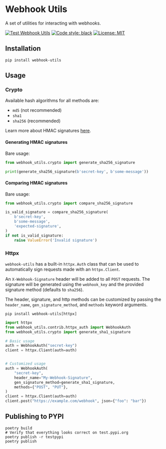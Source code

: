 # Webhook Utils

A set of utilities for interacting with webhooks.

[![Test Webhook Utils](https://github.com/tizz98/webhook-utils/actions/workflows/main.yaml/badge.svg?branch=main)](https://github.com/tizz98/webhook-utils/actions/workflows/main.yaml)
[![Code style: black](https://img.shields.io/badge/code%20style-black-000000.svg)](https://github.com/psf/black)
[![License: MIT](https://img.shields.io/badge/license-MIT-blue)](https://github.com/tizz98/py-paas/tree/main/LICENSE)

## Installation

```shell
pip install webhook-utils
```

## Usage

### Crypto

Available hash algorithms for all methods are:
- `md5` (not recommended)
- `sha1`
- `sha256` (recommended)

Learn more about HMAC signatures [here](https://webhooks.dev/docs/auth/#hmac).

#### Generating HMAC signatures

Bare usage:
```python
from webhook_utils.crypto import generate_sha256_signature

print(generate_sha256_signature(b'secret-key', b'some-message'))
```

#### Comparing HMAC signatures

Bare usage:
```python
from webhook_utils.crypto import compare_sha256_signature

is_valid_signature = compare_sha256_signature(
    b'secret-key',
    b'some-message',
    'expected-signature',
)
if not is_valid_signature:
    raise ValueError('Invalid signature')
```

### Httpx

`webhook-utils` has a built-in `httpx.Auth` class that can be used to
automatically sign requests made with an `httpx.Client`.

An `X-Webhook-Signature` header will be added to all `POST` requests.
The signature will be generated using the `webhook_key` and the
provided signature method (defaults to `sha256`).

The header, signature, and http methods can be customized by passing
the `header_name`, `gen_signature_method`, and `methods` keyword arguments.

```shell
pip install webhook-utils[httpx]
```

```python
import httpx
from webhook_utils.contrib.httpx_auth import WebhookAuth
from webhook_utils.crypto import generate_sha1_signature

# Basic usage
auth = WebhookAuth("secret-key")
client = httpx.Client(auth=auth)


# Customized usage
auth = WebhookAuth(
    "secret-key",
    header_name="My-Webhook-Signature",
    gen_signature_method=generate_sha1_signature,
    methods={"POST", "PUT"},
)
client = httpx.Client(auth=auth)
client.post("https://example.com/webhook", json={"foo": "bar"})
```

## Publishing to PYPI

```shell
poetry build
# Verify that everything looks correct on test.pypi.org
poetry publish -r testpypi
poetry publish
```
